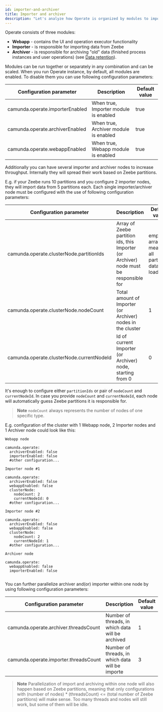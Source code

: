 ```yaml
---
id: importer-and-archiver
title: Importer and archiver
description: "Let's analyze how Operate is organized by modules to import and archive data."
---
```


Operate consists of three modules:
 * **Webapp** - contains the UI and operation executor functionality
 * **Importer** - is responsible for importing data from Zeebe 
 * **Archiver** - is responsible for archiving "old" data (finished process instances and user operations) (see [Data retention](data-retention.md)).
 
Modules can be run together or separately in any combination and can be scaled. When you run Operate instance, by default, all modules are enabled. 
To disable them you can use following configuration parameters:

Configuration parameter | Description | Default value
-----|-------------|--------------
camunda.operate.importerEnabled | When true, Importer module is enabled | true
camunda.operate.archiverEnabled |  When true, Archiver module is enabled | true
camunda.operate.webappEnabled |  When true, Webapp module is enabled | true

Additionally you can have several importer and archiver nodes to increase throughput. Internally they will spread their work based on Zeebe partitions.

E.g. if your Zeebe runs 10 partitions and you configure 2 importer nodes, they will import data from 5 partitions each.
Each single importer/archiver node must be configured with the use of following configuration parameters:


Configuration parameter | Description | Default value
-----|-------------|--------------
camunda.operate.clusterNode.partitionIds | Array of Zeebe partition ids, this Importer (or Archiver) node must be responsible for | empty array, meaning all partitions data is loaded
camunda.operate.clusterNode.nodeCount |  Total amount of Importer (or Archiver) nodes in the cluster | 1
camunda.operate.clusterNode.currentNodeId |  Id of current Importer (or Archiver) node, starting from 0 | 0

It's enough to configure either `partitionIds` or pair of `nodeCount` and `currentNodeId`. In case you provide `nodeCount` and `currentNodeId`,
each node will automatically guess Zeebe partitions it is responsible for.

>**Note** `nodeCount` always represents the number of nodes of one specific type.

E.g. configuration of the cluster with 1 Webapp node, 2 Importer nodes and 1 Archiver node could look like this:
```
Webapp node

camunda.operate:
  archiverEnabled: false
  importerEnabled: false
  #other configuration...

Importer node #1

camunda.operate:
  archiverEnabled: false
  webappEnabled: false
  clusterNode:
    nodeCount: 2
    currentNodeId: 0
  #other configuration...
  
Importer node #2

camunda.operate:
  archiverEnabled: false
  webappEnabled: false
  clusterNode:
    nodeCount: 2
    currentNodeId: 1
  #other configuration...
  
Archiver node

camunda.operate:
  webappEnabled: false
  importerEnabled: false
  
```

You can further parallelize archiver and(or) importer within one node by using following configuration parameters:

Configuration parameter | Description | Default value
-----|-------------|--------------
camunda.operate.archiver.threadsCount | Number of threads, in which data will be archived | 1
camunda.operate.importer.threadsCount | Number of threads, in which data will be importe | 3

>**Note** Parallelization of import and archiving within one node will also happen based on Zeebe partitions, meaning that only configurations with
> (number of nodes) * (threadsCount) <= (total number of Zeebe partitions) will make sense. Too many threads and nodes will still work, but some of them will be idle.

